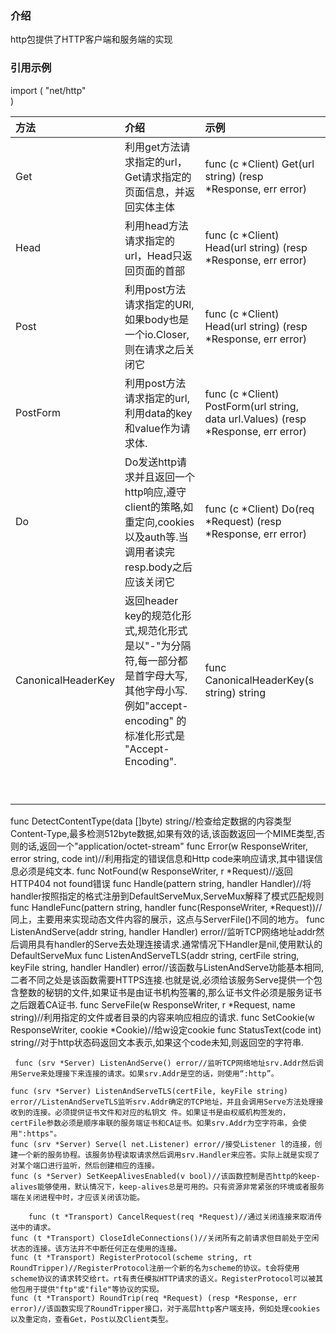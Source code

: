 ### 介绍
http包提供了HTTP客户端和服务端的实现

### 引用示例
import (
	"net/http"	
)

|方法|介绍|示例|
|:---|:---|:---|
|Get|利用get方法请求指定的url，Get请求指定的页面信息，并返回实体主体|func (c *Client) Get(url string) (resp *Response, err error)|
|Head|利用head方法请求指定的url，Head只返回页面的首部|func (c *Client) Head(url string) (resp *Response, err error)|
|Post|利用post方法请求指定的URl,如果body也是一个io.Closer,则在请求之后关闭它|func (c *Client) Head(url string) (resp *Response, err error)|
|PostForm|利用post方法请求指定的url,利用data的key和value作为请求体.|func (c *Client) PostForm(url string, data url.Values) (resp *Response, err error)|
|Do|Do发送http请求并且返回一个http响应,遵守client的策略,如重定向,cookies以及auth等.当调用者读完resp.body之后应该关闭它|func (c *Client) Do(req *Request) (resp *Response, err error)|
|CanonicalHeaderKey|返回header key的规范化形式,规范化形式是以"-"为分隔符,每一部分都是首字母大写,其他字母小写.例如"accept-encoding" 的标准化形式是 "Accept-Encoding".|func CanonicalHeaderKey(s string) string|
||||
||||
||||
||||
||||
||||
||||
||||
||||

func DetectContentType(data []byte) string//检查给定数据的内容类型Content-Type,最多检测512byte数据,如果有效的话,该函数返回一个MIME类型,否则的话,返回一个"application/octet-stream"
func Error(w ResponseWriter, error string, code int)//利用指定的错误信息和Http code来响应请求,其中错误信息必须是纯文本.
func NotFound(w ResponseWriter, r *Request)//返回HTTP404 not found错误
func Handle(pattern string, handler Handler)//将handler按照指定的格式注册到DefaultServeMux,ServeMux解释了模式匹配规则
func HandleFunc(pattern string, handler func(ResponseWriter, *Request))//同上，主要用来实现动态文件内容的展示，这点与ServerFile()不同的地方。
func ListenAndServe(addr string, handler Handler) error//监听TCP网络地址addr然后调用具有handler的Serve去处理连接请求.通常情况下Handler是nil,使用默认的DefaultServeMux
func ListenAndServeTLS(addr string, certFile string, keyFile string, handler Handler) error//该函数与ListenAndServe功能基本相同,二者不同之处是该函数需要HTTPS连接.也就是说,必须给该服务Serve提供一个包含整数的秘钥的文件,如果证书是由证书机构签署的,那么证书文件必须是服务证书之后跟着CA证书.
func ServeFile(w ResponseWriter, r *Request, name string)//利用指定的文件或者目录的内容来响应相应的请求.
func SetCookie(w ResponseWriter, cookie *Cookie)//给w设定cookie
func StatusText(code int) string//对于http状态码返回文本表示,如果这个code未知,则返回空的字符串.

     func (srv *Server) ListenAndServe() error//监听TCP网络地址srv.Addr然后调用Serve来处理接下来连接的请求。如果srv.Addr是空的话，则使用“:http”。

    func (srv *Server) ListenAndServeTLS(certFile, keyFile string) error//ListenAndServeTLS监听srv.Addr确定的TCP地址，并且会调用Serve方法处理接收到的连接。必须提供证书文件和对应的私钥文 件。如果证书是由权威机构签发的，certFile参数必须是顺序串联的服务端证书和CA证书。如果srv.Addr为空字符串，会使 用":https"。
    func (srv *Server) Serve(l net.Listener) error//接受Listener l的连接，创建一个新的服务协程。该服务协程读取请求然后调用srv.Handler来应答。实际上就是实现了对某个端口进行监听，然后创建相应的连接。
    func (s *Server) SetKeepAlivesEnabled(v bool)//该函数控制是否http的keep-alives能够使用，默认情况下，keep-alives总是可用的。只有资源非常紧张的环境或者服务端在关闭进程中时，才应该关闭该功能。
    
        func (t *Transport) CancelRequest(req *Request)//通过关闭连接来取消传送中的请求。
    func (t *Transport) CloseIdleConnections()//关闭所有之前请求但目前处于空闲状态的连接。该方法并不中断任何正在使用的连接。
    func (t *Transport) RegisterProtocol(scheme string, rt RoundTripper)//RegisterProtocol注册一个新的名为scheme的协议。t会将使用scheme协议的请求转交给rt。rt有责任模拟HTTP请求的语义。RegisterProtocol可以被其他包用于提供"ftp"或"file"等协议的实现。
    func (t *Transport) RoundTrip(req *Request) (resp *Response, err error)//该函数实现了RoundTripper接口，对于高层http客户端支持，例如处理cookies以及重定向，查看Get，Post以及Client类型。
